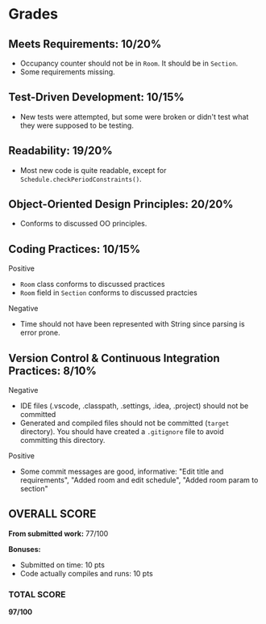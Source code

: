 # Grades

## Meets Requirements: 10/20%

* Occupancy counter should not be in ```Room```. It should be in ```Section```.
* Some requirements missing.

## Test-Driven Development: 10/15%

* New tests were attempted, but some were broken or didn't test what they were supposed to be testing.

## Readability: 19/20%

* Most new code is quite readable, except for ```Schedule.checkPeriodConstraints()```.


## Object-Oriented Design Principles: 20/20%

* Conforms to discussed OO principles.

## Coding Practices: 10/15%

Positive

* ```Room``` class conforms to discussed practices
* ```Room``` field in ```Section``` conforms to discussed practcies

Negative

* Time should not have been represented with String since parsing is error prone.


## Version Control & Continuous Integration Practices: 8/10%

Negative 

* IDE files (.vscode, .classpath, .settings, .idea, .project) should not be committed
* Generated and compiled files should not be committed (```target``` directory). You should have created a ```.gitignore``` file to avoid committing this directory.

Positive

* Some commit messages are good, informative: "Edit title and requirements", "Added room and edit schedule", "Added room param to section"


## OVERALL SCORE ##

**From submitted work:** 77/100

**Bonuses:**

* Submitted on time: 10 pts
* Code actually compiles and runs: 10 pts

### TOTAL SCORE ###
**97/100**